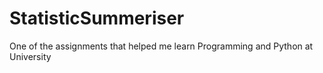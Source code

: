 # StatisticSummeriser
One of the assignments that helped me learn Programming and Python at University
